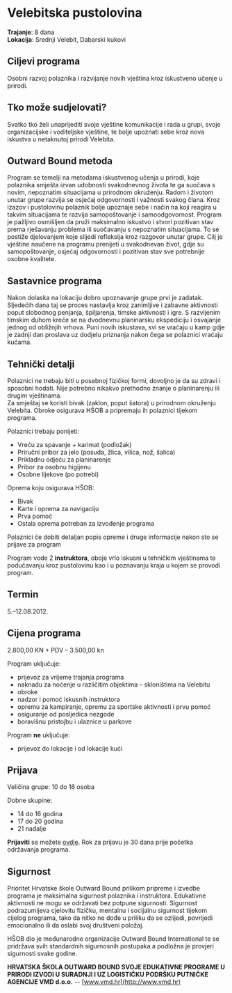 # Velebitska pustolovina

**Trajanje**: 8 dana<br>
**Lokacija**: Srednji Velebit, Dabarski kukovi

## Ciljevi programa

Osobni razvoj polaznika i razvijanje novih vještina kroz iskustveno učenje u prirodi.

## Tko može sudjelovati?

Svatko tko želi unaprijediti svoje vještine komunikacije i rada u grupi, svoje organizacijske i voditeljske vještine, te bolje upoznati sebe kroz nova iskustva u netaknutoj prirodi Velebita.

## Outward Bound metoda

Program se temelji na metodama iskustvenog učenja u prirodi, koje polaznika smješta izvan udobnosti svakodnevnog života te ga suočava s novim, nepoznatim situacijama u prirodnom okruženju. Radom i životom unutar grupe razvija se osjećaj odgovornosti i važnosti svakog člana. Kroz izazov i pustolovinu polaznik bolje upoznaje sebe i način na koji reagira u takvim situacijama te razvija samopoštovanje i samoodgovornost. Program je pažljivo osmišljen da pruži maksimalno iskustvo i stvori pozitivan stav prema rješavanju problema ili suočavanju s nepoznatim situacijama. To se postiže djelovanjem koje slijedi refleksija kroz razgovor unutar grupe. Cilj je vještine naučene na programu prenijeti u svakodnevan život, gdje su samopoštovanje, osjećaj odgovornosti i pozitivan stav sve potrebnije osobne kvalitete.

## Sastavnice programa

Nakon dolaska na lokaciju dobro upoznavanje grupe prvi je zadatak. Sljedećih dana taj se proces nastavlja kroz zanimljive i zabavne aktivnosti poput slobodnog penjanja, špiljarenja, timske aktivnosti i igre. S razvijenim timskim duhom kreće se na dvodnevnu planinarsku ekspediciju i osvajanje jednog od obližnjih vrhova. Puni novih iskustava, svi se vraćaju u kamp gdje je zadnji dan proslava uz dodjelu priznanja nakon čega se polaznici vraćaju kućama.

## Tehnički detalji

Polaznici ne trebaju biti u posebnoj fizičkoj formi, dovoljno je da su zdravi i sposobni hodati. Nije potrebno nikakvo prethodno znanje o planinarenju ili drugim vještinama.<br>
Za smještaj se koristi bivak (zaklon, poput šatora) u prirodnom okruženju Velebita. Obroke osigurava HŠOB a pripremaju ih polaznici tijekom programa.

Polaznici trebaju ponijeti:

- Vreću za spavanje + karimat (podložak)
- Priručni pribor za jelo (posuda, žlica, vilica, nož, šalica)
- Prikladnu odjeću za planinarenje
- Pribor za osobnu higijenu
- Osobne lijekove (po potrebi)

Oprema koju osigurava HŠOB:

- Bivak
- Karte i oprema za navigaciju
- Prva pomoć
- Ostala oprema potreban za izvođenje programa

Polaznici će dobiti detaljan popis opreme i druge informacije nakon sto se prijave za program

Program vode 2 **instruktora**, oboje vrlo iskusni u tehničkim vještinama te podučavanju kroz pustolovinu kao i u poznavanju kraja u kojem se provodi program.

## Termin

5.–12.08.2012.

## Cijena programa

2.800,00 KN + PDV – 3.500,00 kn

Program uključuje:

- prijevoz za vrijeme trajanja programa
- naknadu za noćenje u različitim objektima – skloništima na Velebitu
- obroke
- nadzor i pomoć iskusnih instruktora
- opremu za kampiranje, opremu za sportske aktivnosti i prvu pomoć
- osiguranje od posljedica nezgode
- boravišnu pristojbu i ulaznice u parkove

Program **ne** uključuje:

- prijevoz do lokacije i od lokacije kući

## Prijava

Veličina grupe: 10 do 16 osoba

Dobne skupine:

- 14 do 16 godina
- 17 do 20 godina
- 21 nadalje

**Prijaviti** se možete [ovdje](/applications/new). Rok za prijavu je 30 dana prije početka održavanja programa.

## Sigurnost

Prioritet Hrvatske škole Outward Bound prilikom pripreme i izvedbe programa je maksimalna sigurnost polaznika i instruktora. Edukativne aktivnosti ne mogu se održavati bez potpune sigurnosti. Sigurnost podrazumijeva cjelovitu fizičku, mentalnu i socijalnu sigurnost tijekom cijelog programa, tako da nitko ne dođe u priliku da se ozlijedi, povrijedi emocionalno ili da oslabi svoj društveni položaj.

HŠOB dio je međunarodne organizacije Outward Bound International te se pridržava svih standardnih sigurnosnih postupaka a podložna je provjeri sigurnosti svake godine.

**HRVATSKA ŠKOLA OUTWARD BOUND SVOJE EDUKATIVNE PROGRAME U PRIRODI IZVODI U SURADNJI I UZ LOGISTIČKU PODRŠKU PUTNIČKE AGENCIJE VMD d.o.o.** -- [www.vmd.hr](http://www.vmd.hr)
